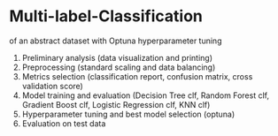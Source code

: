 # Multi-label-Classification
of an abstract dataset with Optuna hyperparameter tuning 

1) Preliminary analysis (data visualization and printing)
2) Preprocessing (standard scaling and data balancing)
3) Metrics selection (classification report, confusion matrix, cross validation score)
4) Model training and evaluation (Decision Tree clf, Random Forest clf, Gradient Boost clf, Logistic Regression clf, KNN clf)
5) Hyperparameter tuning and best model selection (optuna)
6) Evaluation on test data
